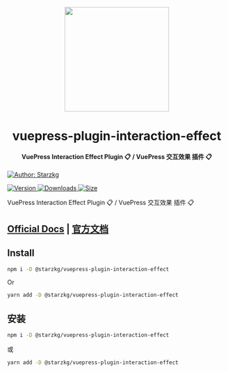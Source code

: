 <!-- markdownlint-disable -->
<p align="center">
  <img width="240" src="https://vuepress-star.shentuzhigang.cn/images/hero.png" style="text-align: center;"/>
</p>
<h1 align="center">vuepress-plugin-interaction-effect</h1>
<h4 align="center">VuePress Interaction Effect Plugin 📋 / VuePress 交互效果 插件 📋</h4>

[![Author: Starzkg](https://img.shields.io/badge/Author-Starzkg-blue.svg?style=for-the-badge)](https://shentuzhigang.cn)

<!-- markdownlint-restore -->

[![Version](https://img.shields.io/npm/v/@starzkg/vuepress-plugin-interaction-effect.svg?style=flat-square&logo=npm) ![Downloads](https://img.shields.io/npm/dm/@starzkg/vuepress-plugin-interaction-effect.svg?style=flat-square&logo=npm) ![Size](https://img.shields.io/bundlephobia/min/@starzkg/vuepress-plugin-interaction-effect?style=flat-square&logo=npm)](https://www.npmjs.com/package/@starzkg/vuepress-plugin-interaction-effect)

VuePress Interaction Effect Plugin 📋 / VuePress 交互效果 插件 📋

## [Official Docs](https://vuepress-theme-star.github.io/interaction-effect/) | [官方文档](https://vuepress-theme-star.github.io/interaction-effect/zh/)

## Install

```bash
npm i -D @starzkg/vuepress-plugin-interaction-effect
```

Or

```bash
yarn add -D @starzkg/vuepress-plugin-interaction-effect
```

## 安装

```bash
npm i -D @starzkg/vuepress-plugin-interaction-effect
```

或

```bash
yarn add -D @starzkg/vuepress-plugin-interaction-effect
```
